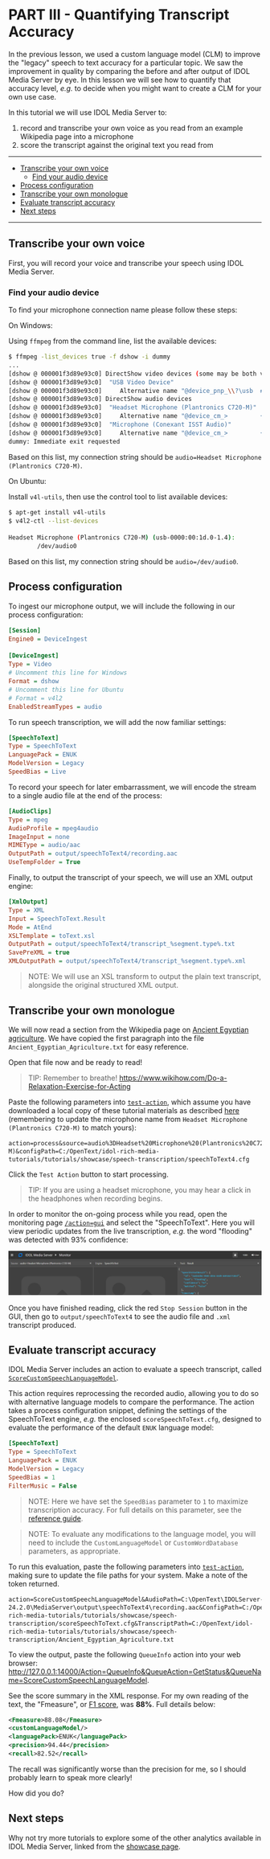 # PART III - Quantifying Transcript Accuracy

In the previous lesson, we used a custom language model (CLM) to improve the "legacy" speech to text accuracy for a particular topic.  We saw the improvement in quality by comparing the before and after output of IDOL Media Server by eye.  In this lesson we will see how to quantify that accuracy level, *e.g.* to decide when you might want to create a CLM for your own use case.

In this tutorial we will use IDOL Media Server to:

1. record and transcribe your own voice as you read from an example Wikipedia page into a microphone
1. score the transcript against the original text you read from

---

- [Transcribe your own voice](#transcribe-your-own-voice)
  - [Find your audio device](#find-your-audio-device)
- [Process configuration](#process-configuration)
- [Transcribe your own monologue](#transcribe-your-own-monologue)
- [Evaluate transcript accuracy](#evaluate-transcript-accuracy)
- [Next steps](#next-steps)

---

## Transcribe your own voice

First, you will record your voice and transcribe your speech using IDOL Media Server.  

### Find your audio device

To find your microphone connection name please follow these steps:

On Windows:

Using `ffmpeg` from the command line, list the available devices:

```sh
$ ffmpeg -list_devices true -f dshow -i dummy
...
[dshow @ 000001f3d89e93c0] DirectShow video devices (some may be both video and audio devices)
[dshow @ 000001f3d89e93c0]  "USB Video Device"
[dshow @ 000001f3d89e93c0]     Alternative name "@device_pnp_\\?\usb  #vid_04f2&    pid_b5ee&>     mi_00#6&244de3b&0&0000#{65e8773d-8f56-11d0-a3b9-00a0c9223196}\global" 
[dshow @ 000001f3d89e93c0] DirectShow audio devices
[dshow @ 000001f3d89e93c0]  "Headset Microphone (Plantronics C720-M)"
[dshow @ 000001f3d89e93c0]     Alternative name "@device_cm_>         {33D9A762-90C8-11D0-BD43-00A0C911CE86}\wave_{465A54BD-F5FC-4B9A-9EC8-1C310C728109}"
[dshow @ 000001f3d89e93c0]  "Microphone (Conexant ISST Audio)"
[dshow @ 000001f3d89e93c0]     Alternative name "@device_cm_>         {33D9A762-90C8-11D0-BD43-00A0C911CE86}\wave_{7FD05CD2-493B-49AA-BFE2-C091EB64D594}"
dummy: Immediate exit requested
```

Based on this list, my connection string should be `audio=Headset Microphone (Plantronics C720-M)`.

On Ubuntu:

Install `v4l-utils`, then use the control tool to list available devices:
 
```sh
$ apt-get install v4l-utils
$ v4l2-ctl --list-devices

Headset Microphone (Plantronics C720-M) (usb-0000:00:1d.0-1.4):
        /dev/audio0
```

Based on this list, my connection string should be `audio=/dev/audio0`.

## Process configuration

To ingest our microphone output, we will include the following in our process configuration:

```ini
[Session]
Engine0 = DeviceIngest

[DeviceIngest]
Type = Video
# Uncomment this line for Windows
Format = dshow
# Uncomment this line for Ubuntu
# Format = v4l2
EnabledStreamTypes = audio
```

To run speech transcription, we will add the now familiar settings:

```ini
[SpeechToText]
Type = SpeechToText
LanguagePack = ENUK
ModelVersion = Legacy
SpeedBias = Live
```

To record your speech for later embarrassment, we will encode the stream to a single audio file at the end of the process:

```ini
[AudioClips]
Type = mpeg
AudioProfile = mpeg4audio
ImageInput = none
MIMEType = audio/aac
OutputPath = output/speechToText4/recording.aac
UseTempFolder = True
```

Finally, to output the transcript of your speech, we will use an XML output engine:

```ini
[XmlOutput]
Type = XML
Input = SpeechToText.Result
Mode = AtEnd
XSLTemplate = toText.xsl
OutputPath = output/speechToText4/transcript_%segment.type%.txt
SavePreXML = true
XMLOutputPath = output/speechToText4/transcript_%segment.type%.xml
```

> NOTE: We will use an XSL transform to output the plain text transcript, alongside the original structured XML output.

## Transcribe your own monologue

We will now read a section from the Wikipedia page on [Ancient Egyptian agriculture](https://en.wikipedia.org/wiki/Ancient_Egyptian_agriculture).  We have copied the first paragraph into the file `Ancient_Egyptian_Agriculture.txt` for easy reference.  

Open that file now and be ready to read!

> TIP: Remember to breathe! https://www.wikihow.com/Do-a-Relaxation-Exercise-for-Acting

Paste the following parameters into [`test-action`](http://127.0.0.1:14000/a=admin#page/console/test-action), which assume you have downloaded a local copy of these tutorial materials as described [here](../../setup/SETUP.md#obtaining-tutorial-materials) (remembering to update the microphone name from `Headset Microphone (Plantronics C720-M)` to match yours):

```url
action=process&source=audio%3DHeadset%20Microphone%20(Plantronics%20C720-M)&configPath=C:/OpenText/idol-rich-media-tutorials/tutorials/showcase/speech-transcription/speechToText4.cfg
```

Click the `Test Action` button to start processing.

> TIP: If you are using a headset microphone, you may hear a click in the headphones when recording begins.

In order to monitor the on-going process while you read, open the monitoring page [`/action=gui`](http://127.0.0.1:14000/a=gui#/monitor) and select the "SpeechToText".  Here you will view periodic updates from the live transcription, *e.g.* the word "flooding" was detected with 93% confidence:

![live-transcription](./figs/live-transcription.png)

Once you have finished reading, click the red `Stop Session` button in the GUI, then go to `output/speechToText4` to see the audio file and `.xml` transcript produced.

## Evaluate transcript accuracy

IDOL Media Server includes an action to evaluate a speech transcript, called [`ScoreCustomSpeechLanguageModel`](https://www.microfocus.com/documentation/idol/IDOL_24_2/MediaServer_24.2_Documentation/Help/Content/Actions/Training/ScoreCustomSpeechLanguageModel.htm).  

This action requires reprocessing the recorded audio, allowing you to do so with alternative language models to compare the performance. The action takes a process configuration snippet, defining the settings of the SpeechToText engine, *e.g.* the enclosed `scoreSpeechToText.cfg`, designed to evaluate the performance of the default `ENUK` language model:

```ini
[SpeechToText]
Type = SpeechToText
LanguagePack = ENUK
ModelVersion = Legacy
SpeedBias = 1
FilterMusic = False
```

> NOTE: Here we have set the `SpeedBias` parameter to `1` to maximize transcription accuracy.  For full details on this parameter, see the [reference guide](https://www.microfocus.com/documentation/idol/IDOL_24_2/MediaServer_24.2_Documentation/Help/Content/Configuration/Analysis/SpeechToText/SpeedBias.htm).

> NOTE: To evaluate any modifications to the language model, you will need to include the `CustomLanguageModel` or `CustomWordDatabase` parameters, as appropriate.

To run this evaluation, paste the following parameters into [`test-action`](http://127.0.0.1:14000/a=admin#page/console/test-action), making sure to update the file paths for your system. Make a note of the token returned.

```url
action=ScoreCustomSpeechLanguageModel&AudioPath=C:\OpenText\IDOLServer-24.2.0\MediaServer\output\speechToText4\recording.aac&ConfigPath=C:/OpenText/idol-rich-media-tutorials/tutorials/showcase/speech-transcription/scoreSpeechToText.cfg&TranscriptPath=C:/OpenText/idol-rich-media-tutorials/tutorials/showcase/speech-transcription/Ancient_Egyptian_Agriculture.txt
```

To view the output, paste the following `QueueInfo` action into your web browser: http://127.0.0.1:14000/Action=QueueInfo&QueueAction=GetStatus&QueueName=ScoreCustomSpeechLanguageModel.

See the score summary in the XML response.  For my own reading of the text, the "Fmeasure", or [F1 score](https://en.wikipedia.org/wiki/Precision_and_recall), was __88%__.  Full details below:

```xml
<Fmeasure>88.08</Fmeasure>
<customLanguageModel/>
<languagePack>ENUK</languagePack>
<precision>94.44</precision>
<recall>82.52</recall>
```

The recall was significantly worse than the precision for me, so I should probably learn to speak more clearly!  

How did you do?

## Next steps

Why not try more tutorials to explore some of the other analytics available in IDOL Media Server, linked from the [showcase page](../README.md).
